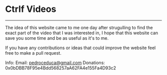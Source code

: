 # Ctrlf Videos
---------------------------------------


The idea of this website came to me one day after strugulling to find the exact part of the video
that I was interested in, I hope that this website can save you some time and be as useful as it's to me.

If you have any contributions or ideas that could improve the website feel free to make a 
pull request.


Info:
Email: pedroceduca@gmail.com
Donations: 0x0bDBB78F95e4Bdd568257aA62FA4e155Fa4D93c2 
